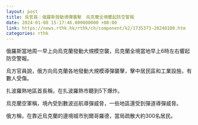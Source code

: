 ```yaml
---
layout: post
title: 烏官員：俄羅斯發動導彈襲擊　烏克蘭全境響起防空警報
date: 2024-01-08 15:17:46.000000000 +08:00
link: https://news.rthk.hk/rthk/ch/component/k2/1735373-20240108.htm
categories: rthk
---
```


俄羅斯當地周一早上向烏克蘭發動大規模空襲，烏克蘭全境當地早上6時左右響起防空警報。

烏方官員說，俄方向烏克蘭各地發動大規模導彈襲擊，擊中居民區和工業設施，有數人受傷。

扎波羅熱地區首長稱，在扎波羅熱市聽到5下爆炸。

烏克蘭空軍稱，境內受到數波巡航導彈威脅，一些地區還受到彈道導彈威脅。

俄方稱，在靠近烏克蘭的邊境城市別爾哥羅德，當局疏散大約300名居民。
